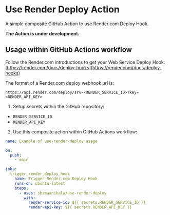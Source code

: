 # Use Render Deploy Action

A simple composite GitHub Action to use Render.com Deploy Hook.

**The Action is under development.**

## Usage within GitHub Actions workflow

Follow the Render.com introductions to get your Web Service Deploy Hook:
[https://render.com/docs/deploy-hooks](https://render.com/docs/deploy-hooks)

The format of a Render.com deploy webhook url is:

`https://api.render.com/deploy/srv-<RENDER_SERVICE_ID>?key=<RENDER_API_KEY>`

1. Setup secrets within the GitHub repository:

- `RENDER_SERVICE_ID`
- `RENDER_API_KEY`

2. Use this composite action within GitHub Actions workflow:

```yml
name: Example of use-render-deploy usage

on:
  push:
    - main

jobs:
  trigger_render_deploy_hook
    name: Trigger Render.com Deploy Hook
    runs-on: ubuntu-latest
    steps:
      - uses: shamaanikala/use-render-deploy
        with:
          render-service-id: ${{ secrets.RENDER_SERVICE_ID }}
          render-api-key: ${{ secrets.RENDER_API_KEY }}
```
